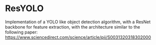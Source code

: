 # ResYOLO
Implementation of a YOLO like object detection algorithm, with a ResNet backbone for feature extraction, with the architecture similar to the following paper: https://www.sciencedirect.com/science/article/pii/S0031320318302000
